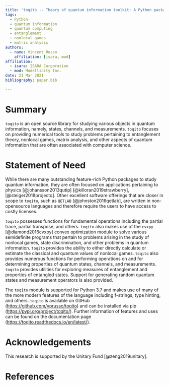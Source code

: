 ```yaml
---
title: 'toqito -- Theory of quantum information toolkit: A Python package for studying quantum information'
tags:
  - Python
  - quantum information
  - quantum computing
  - entanglement
  - nonlocal games
  - matrix analysis
authors:
  - name: Vincent Russo
    affiliation: [isara, mod]
affiliation:
  - isara: ISARA Corporation
  - mod: Modellicity Inc.
date: 21 Mar 2021
bibliography: paper.bib

---
```


# Summary

`toqito` is an open source library for studying various objects in quantum
information, namely, states, channels, and measurements. `toqito` focuses on
providing numerical tools to study problems pertaining to entanglement theory,
nonlocal games, matrix analysis, and other aspects of quantum information that
are often associated with computer science. 

# Statement of Need

While there are many outstanding feature-rich Python packages to study quantum
information, they are often focused on applications pertaining to
physics [@johansson2013qutip] [@killoran2019strawberry], [@steiger2018projectq].
Other excellent software offerings that are closer in scope to `toqito`, such
as `QETLAB` [@johnston2016qetlab], are written in non-opensource languages and
therefore require the users to have access to costly licenses.

`toqito` possesses functions for fundamental operations including the partial
trace, partial transpose, and others. `toqito` also makes use of the
`cvxpy` [@diamond2016cvxpy] convex optimization module to solve various
semidefinite programs that pertain to problems arising in the study of nonlocal
games, state discrimination, and other problems in quantum information.
`toqito` provides the ability to either directly calculate or estimate the
classical and quantum values of nonlocal games. `toqito` also provides numerous
functions for performing operations on and for determining properties of
quantum states, channels, and measurements. `toqito` provides utilities for
exploring measures of entanglement and properties of entangled states. Support
for generating random quantum states and measurement operators is also
provided. 

The `toqito` module is supported for Python 3.7 and makes use of many of the more
modern features of the language including f-strings, type hinting, and others.
`toqito` is available on GitHub (https://github.com/vprusso/toqito) and can be
installed via pip (https://pypi.org/project/toqito/). Further information of
features and uses can be found on the documentation page
(https://toqito.readthedocs.io/en/latest/).

# Acknowledgements
This research is supported by the Unitary Fund [@zeng2019unitary].

# References

